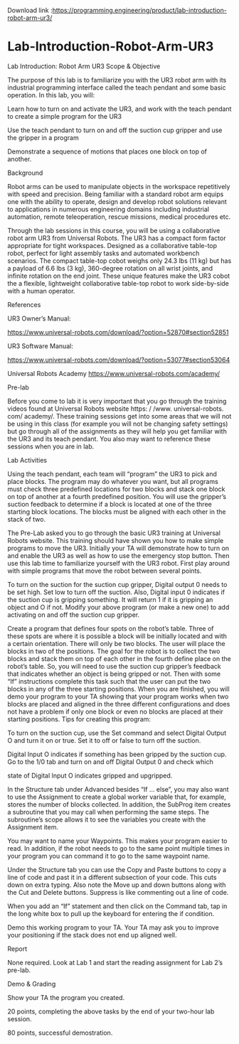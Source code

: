 Download link :https://programming.engineering/product/lab-introduction-robot-arm-ur3/


# Lab-Introduction-Robot-Arm-UR3
Lab Introduction: Robot Arm UR3
Scope & Objective

The purpose of this lab is to familiarize you with the UR3 robot arm with its industrial programming interface called the teach pendant and some basic operation. In this lab, you will:

Learn how to turn on and activate the UR3, and work with the teach pendant to create a simple program for the UR3

Use the teach pendant to turn on and off the suction cup gripper and use the gripper in a program

Demonstrate a sequence of motions that places one block on top of another.

Background

Robot arms can be used to manipulate objects in the workspace repetitively with speed and precision. Being familiar with a standard robot arm equips one with the ability to operate, design and develop robot solutions relevant to applications in numerous engineering domains including industrial automation, remote teleoperation, rescue missions, medical procedures etc.

Through the lab sessions in this course, you will be using a collaborative robot arm UR3 from Universal Robots. The UR3 has a compact form factor appropriate for tight workspaces. Designed as a collaborative table-top robot, perfect for light assembly tasks and automated workbench scenarios. The compact table-top cobot weighs only 24.3 lbs (11 kg) but has a payload of 6.6 lbs (3 kg), 360-degree rotation on all wrist joints, and infinite rotation on the end joint. These unique features make the UR3 cobot the a flexible, lightweight collaborative table-top robot to work side-by-side with a human operator.

References

UR3 Owner’s Manual:

https://www.universal-robots.com/download/?option=52870#section52851

UR3 Software Manual:

https://www.universal-robots.com/download/?option=53077#section53064

Universal Robots Academy https://www.universal-robots.com/academy/


Pre-lab

Before you come to lab it is very important that you go through the training videos found at Universal Robots website https: / /www. universal-robots. com/ academy/. These training sessions get into some areas that we will not be using in this class (for example you will not be changing safety settings) but go through all of the assignments as they will help you get familiar with the UR3 and its teach pendant. You also may want to reference these sessions when you are in lab.

Lab Activities

Using the teach pendant, each team will “program” the UR3 to pick and place blocks. The program may do whatever you want, but all programs must check three predefined locations for two blocks and stack one block on top of another at a fourth predefined position. You will use the gripper’s suction feedback to determine if a block is located at one of the three starting block locations. The blocks must be aligned with each other in the stack of two.

The Pre-Lab asked you to go through the basic UR3 training at Universal Robots website. This training should have shown you how to make simple programs to move the UR3. Initially your TA will demonstrate how to turn on and enable the UR3 as well as how to use the emergency stop button. Then use this lab time to familiarize yourself with the UR3 robot. First play around with simple programs that move the robot between several points.

To turn on the suction for the suction cup gripper, Digital output 0 needs to be set high. Set low to turn off the suction. Also, Digital input 0 indicates if the suction cup is gripping something. It will return 1 if it is gripping an object and O if not. Modify your above program (or make a new one) to add activating on and off the suction cup gripper.

Create a program that defines four spots on the robot’s table. Three of these spots are where it is possible a block will be initially located and with a certain orientation. There will only be two blocks. The user will place the blocks in two of the positions. The goal for the robot is to collect the two blocks and stack them on top of each other in the fourth define place on the robot’s table. So, you will need to use the suction cup gripper’s feedback that indicates whether an object is being gripped or not. Then with some “If” instructions complete this task such that the user can put the two blocks in any of the three starting positions. When you are finished, you will demo your program to your TA showing that your program works when two blocks are placed and aligned in the three different configurations and does not have a problem if only one block or even no blocks are placed at their starting positions. Tips for creating this program:

To turn on the suction cup, use the Set command and select Digital Output O and turn it on or true. Set it to off or false to turn off the suction.

Digital Input O indicates if something has been gripped by the suction cup. Go to the 1/0 tab and turn on and off Digital Output 0 and check which


state of Digital Input O indicates gripped and upgripped.

In the Structure tab under Advanced besides “If … else”, you may also want to use the Assignment to create a global worker variable that, for example, stores the number of blocks collected. In addition, the SubProg item creates a subroutine that you may call when performing the same steps. The subroutine’s scope allows it to see the variables you create with the Assignment item.

You may want to name your Waypoints. This makes your program easier to read. In addition, if the robot needs to go to the same point multiple times in your program you can command it to go to the same waypoint name.

Under the Structure tab you can use the Copy and Paste buttons to copy a line of code and past it in a different subsection of your code. This cuts down on extra typing. Also note the Move up and down buttons along with the Cut and Delete buttons. Suppress is like commenting out a line of code.

When you add an “If” statement and then click on the Command tab, tap in the long white box to pull up the keyboard for entering the if condition.

Demo this working program to your TA. Your TA may ask you to improve your positioning if the stack does not end up aligned well.

Report

None required. Look at Lab 1 and start the reading assignment for Lab 2’s pre-lab.

Demo & Grading

Show your TA the program you created.

20 points, completing the above tasks by the end of your two-hour lab session.

80 points, successful demostration.
